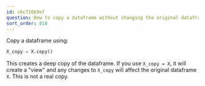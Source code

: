 ```yaml
---
id: c6c716b9e7
question: How to copy a dataframe without changing the original dataframe?
sort_order: 810
---
```


Copy a dataframe using:

```python
X_copy = X.copy()
```

This creates a deep copy of the dataframe. If you use `X_copy = X`, it will create a "view" and any changes to `X_copy` will affect the original dataframe `X`. This is not a real copy.